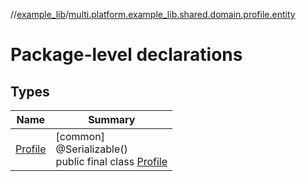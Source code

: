 //[example_lib](../../index.md)/[multi.platform.example_lib.shared.domain.profile.entity](index.md)

# Package-level declarations

## Types

| Name | Summary |
|---|---|
| [Profile](-profile/index.md) | [common]<br>@Serializable()<br>public final class [Profile](-profile/index.md) |
